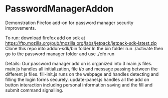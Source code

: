 PasswordManagerAddon
====================
Demonstration Firefox add-on for password manager security improvements.

To run: download firefox add on sdk at https://ftp.mozilla.org/pub/mozilla.org/labs/jetpack/jetpack-sdk-latest.zip
Clone this repo into addon-sdk/bin folder
In the bin folder run ./activate then go to the password manager folder and use ./cfx run

Details:
Our password manager add on is organized into 3 main js files. main.js handles all initialization, file i/o and
message passing between the different js files. fill-init.js runs on the webpage and handles detecting and filling
the login forms securely. update-panel.js handles all the add on button interaction including personal information saving
and the fill and submit command signalling.
